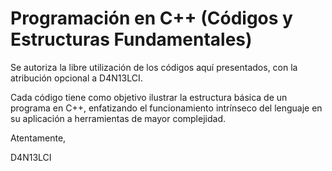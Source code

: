 # Programación en C++ (Códigos y Estructuras Fundamentales)
Se autoriza la libre utilización de los códigos aquí presentados, con la atribución opcional a D4N13LCI.

Cada código tiene como objetivo ilustrar la estructura básica de un programa en C++, enfatizando el funcionamiento intrínseco del lenguaje en su aplicación a herramientas de mayor complejidad.

Atentamente,

D4N13LCI
